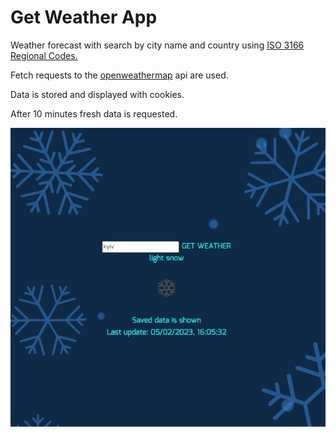 # Get Weather App

Weather forecast with search by city name and country using [ISO 3166 Regional Codes.](https://github.com/lukes/ISO-3166-Countries-with-Regional-Codes)

Fetch requests to the [openweathermap](https://openweathermap.org/api) api are used.

Data is stored and displayed with cookies.

After 10 minutes fresh data is requested.

![screenshot](./img/screenshot.jpg)
